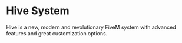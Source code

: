 # Hive System
Hive is a new, modern and revolutionary FiveM system with advanced features and great customization options.
